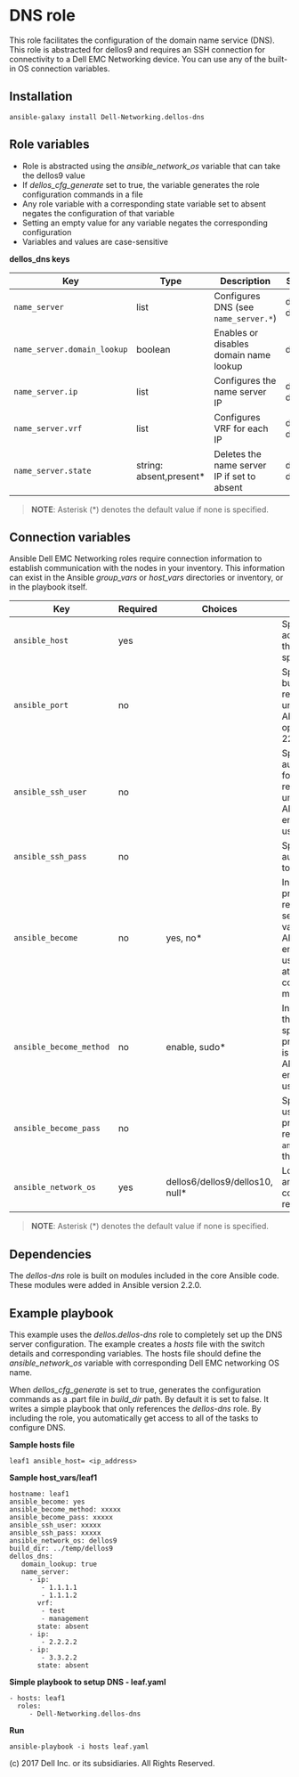 DNS role
========

This role facilitates the configuration of the domain name service (DNS). This role is abstracted for dellos9 and requires an SSH connection for connectivity to a Dell EMC Networking device. You can use any of the built-in OS connection variables.

Installation
------------

    ansible-galaxy install Dell-Networking.dellos-dns

Role variables
--------------

- Role is abstracted using the *ansible_network_os* variable that can take the dellos9 value
- If *dellos_cfg_generate* set to true, the variable generates the role configuration commands in a file
- Any role variable with a corresponding state variable set to absent negates the configuration of that variable
- Setting an empty value for any variable negates the corresponding configuration
- Variables and values are case-sensitive

**dellos_dns keys**

| Key        | Type                      | Description                                             | Support               |
|------------|---------------------------|---------------------------------------------------------|-----------------------|
| ``name_server`` | list | Configures DNS (see ``name_server.*``) | dellos9, dellos10 |
| ``name_server.domain_lookup`` | boolean | Enables or disables domain name lookup   | dellos9 |
| ``name_server.ip`` | list | Configures the name server IP | dellos9, dellos10 |
| ``name_server.vrf`` | list | Configures VRF for each IP | dellos9, dellos10 |
| ``name_server.state`` | string: absent,present\* | Deletes the name server IP if set to absent | dellos9, dellos10 |

> **NOTE**: Asterisk (\*) denotes the default value if none is specified.

Connection variables
--------------------

Ansible Dell EMC Networking roles require connection information to establish communication with the nodes in your inventory. This information can exist in the Ansible *group_vars* or *host_vars* directories or inventory, or in the playbook itself.

| Key         | Required | Choices    | Description                                         |
|-------------|----------|------------|-----------------------------------------------------|
| ``ansible_host`` | yes      |            | Specifies the hostname or address for connecting to the remote device over the specified transport |
| ``ansible_port`` | no       |            | Specifies the port used to build the connection to the remote device; if value is unspecified, the ANSIBLE_REMOTE_PORT option is used; it defaults to 22 |
| ``ansible_ssh_user`` | no       |            | Specifies the username that authenticates the CLI login for the connection to the remote device; if value is unspecified, the ANSIBLE_REMOTE_USER environment variable value is used  |
| ``ansible_ssh_pass`` | no       |            | Specifies the password that authenticates the connection to the remote device |
| ``ansible_become`` | no       | yes, no\*   | Instructs the module to enter privileged mode on the remote device before sending any commands; if value is unspecified, the ANSIBLE_BECOME environment variable value is used, and the device attempts to execute all commands in non-privileged mode |
| ``ansible_become_method`` | no       | enable, sudo\*   | Instructs the module to allow the become method to be specified for handling privilege escalation; if value is unspecified, the ANSIBLE_BECOME_METHOD environment variable value is used |
| ``ansible_become_pass`` | no       |            | Specifies the password to use if required to enter privileged mode on the remote device; if ``ansible_become`` is set to no this key is not applicable |
| ``ansible_network_os`` | yes      | dellos6/dellos9/dellos10, null\*  | Loads the correct terminal and cliconf plugins to communicate with the remote device |

> **NOTE**: Asterisk (\*) denotes the default value if none is specified.

Dependencies
------------

The *dellos-dns* role is built on modules included in the core Ansible code. These modules were added in Ansible version 2.2.0.

Example playbook
----------------

This example uses the *dellos.dellos-dns* role to completely set up the DNS server configuration. The example creates a *hosts* file with the switch details and corresponding variables. The hosts file should define the *ansible_network_os* variable with corresponding Dell EMC networking OS name.

When *dellos_cfg_generate* is set to true, generates the configuration commands as a .part file in *build_dir* path. By default it is set to false. It writes a simple playbook that only references the *dellos-dns* role. By including the role, you automatically get access to all of the tasks to configure DNS.

**Sample hosts file**

    leaf1 ansible_host= <ip_address> 

**Sample host_vars/leaf1**

    hostname: leaf1
    ansible_become: yes
    ansible_become_method: xxxxx
    ansible_become_pass: xxxxx
    ansible_ssh_user: xxxxx
    ansible_ssh_pass: xxxxx
    ansible_network_os: dellos9
    build_dir: ../temp/dellos9	  
	dellos_dns:
	   domain_lookup: true
	   name_server:
		 - ip:
			- 1.1.1.1
			- 1.1.1.2
		   vrf:
			- test
			- management
		   state: absent
		 - ip:
			- 2.2.2.2
		 - ip:
			- 3.3.2.2
		   state: absent

**Simple playbook to setup DNS - leaf.yaml**

    - hosts: leaf1
      roles:
         - Dell-Networking.dellos-dns

**Run**

    ansible-playbook -i hosts leaf.yaml

(c) 2017 Dell Inc. or its subsidiaries. All Rights Reserved.
